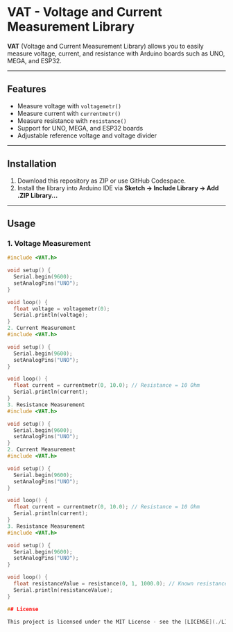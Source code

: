 # VAT - Voltage and Current Measurement Library

**VAT** (Voltage and Current Measurement Library) allows you to easily measure voltage, current, and resistance with Arduino boards such as UNO, MEGA, and ESP32.

---

## Features

- Measure voltage with `voltagemetr()`
- Measure current with `currentmetr()`
- Measure resistance with `resistance()`
- Support for UNO, MEGA, and ESP32 boards
- Adjustable reference voltage and voltage divider

---

## Installation

1. Download this repository as ZIP or use GitHub Codespace.
2. Install the library into Arduino IDE via **Sketch → Include Library → Add .ZIP Library...**

---

## Usage

### 1. Voltage Measurement

```cpp
#include <VAT.h>

void setup() {
  Serial.begin(9600);
  setAnalogPins("UNO");
}

void loop() {
  float voltage = voltagemetr(0);
  Serial.println(voltage);
}
2. Current Measurement
#include <VAT.h>

void setup() {
  Serial.begin(9600);
  setAnalogPins("UNO");
}

void loop() {
  float current = currentmetr(0, 10.0); // Resistance = 10 Ohm
  Serial.println(current);
}
3. Resistance Measurement
#include <VAT.h>

void setup() {
  Serial.begin(9600);
  setAnalogPins("UNO");
}
2. Current Measurement
#include <VAT.h>

void setup() {
  Serial.begin(9600);
  setAnalogPins("UNO");
}

void loop() {
  float current = currentmetr(0, 10.0); // Resistance = 10 Ohm
  Serial.println(current);
}
3. Resistance Measurement
#include <VAT.h>

void setup() {
  Serial.begin(9600);
  setAnalogPins("UNO");
}

void loop() {
  float resistanceValue = resistance(0, 1, 1000.0); // Known resistance = 1k Ohm
  Serial.println(resistanceValue);
}

## License

This project is licensed under the MIT License - see the [LICENSE](./LICENSE) file for details.

